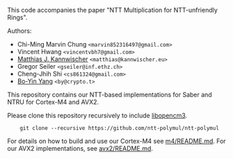 This code accompanies the paper "NTT Multiplication for NTT-unfriendly Rings".

Authors:
  - Chi-Ming Marvin Chung `<marvin852316497@gmail.com>`
  - Vincent Hwang `<vincentvbh7@gmail.com>`
  - [Matthias J. Kannwischer](https://kannwischer.eu/) `<matthias@kannwischer.eu>`
  - Gregor Seiler `<gseiler@inf.ethz.ch>`
  - Cheng-Jhih Shi `<cs861324@gmail.com>`
  - [Bo-Yin Yang](https://www.iis.sinica.edu.tw/pages/byyang/) `<by@crypto.t>`


This repository contains our NTT-based implementations for Saber and NTRU for Cortex-M4 and AVX2.

Please clone this repository recursively to include [libopencm3](http://libopencm3.org/).
```
    git clone --recursive https://github.com/ntt-polymul/ntt-polymul
```

For details on how to build and use our Cortex-M4 see [m4/README.md](m4/README.md).
For our AVX2 implementations, see [avx2/README.md](avx2/README.md).

